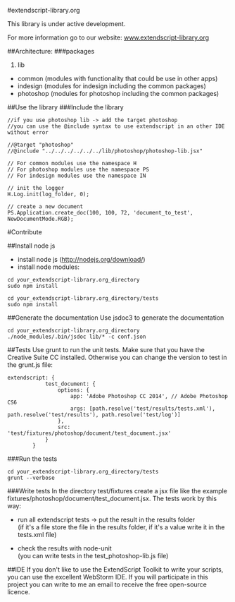 #extendscript-library.org

This library is under active development.

For more information go to our website:
www.extendscript-library.org

##Architecture:
###packages
1. lib
  * common (modules with functionality that could be use in other apps)
  * indesign (modules for indesign including the common packages)
  * photoshop (modules for photoshop including the common packages)

##Use the library
###Include the library
```
//if you use photoshop lib -> add the target photoshop
//you can use the @include syntax to use extendscript in an other IDE without error

//@target "photoshop"
//@include "../../../../../../lib/photoshop/photoshop-lib.jsx"

// For common modules use the namespace H
// For photoshop modules use the namespace PS
// For indesign modules use the namespace IN

// init the logger
H.Log.init(log_folder, 0);

// create a new document
PS.Application.create_doc(100, 100, 72, 'document_to_test', NewDocumentMode.RGB);

```

#Contribute


##Install node js
  * install node js (http://nodejs.org/download/)
  * install node modules:
  ```
  cd your_extendscript-library.org_directory
  sudo npm install

  cd your_extendscript-library.org_directory/tests
  sudo npm install

  ```


##Generate the documentation
Use jsdoc3 to generate the documentation

```
cd your_extendscript-library.org_directory
./node_modules/.bin/jsdoc lib/* -c conf.json
```


##Tests
Use grunt to run the unit tests. Make sure that you have the Creative Suite CC installed.
Otherwise you can change the version to test in the grunt.js file:
```
extendscript: {
            test_document: {
                options: {
                    app: 'Adobe Photoshop CC 2014', // Adobe Photoshop CS6
                    args: [path.resolve('test/results/tests.xml'), path.resolve('test/results'), path.resolve('test/log')]
                },
                src: 'test/fixtures/photoshop/document/test_document.jsx'
            }
        }
```

###Run the tests
```
cd your_extendscript-library.org_directory/tests
grunt --verbose
```

###Write tests
In the directory test/fixtures create a jsx file like the example fixtures/photoshop/document/test_document.jsx.
The tests work by this way:
  * run all extendscript tests -> put the result in the results folder <br>
    (if it's a file store the file in the results folder, if it's a value write it in the tests.xml file)

  * check the results with node-unit <br>
    (you can write tests in the test_photoshop-lib.js file)

##IDE
If you don't like to use the ExtendScript Toolkit to write your scripts, you can use the excellent WebStorm IDE.
If you will participate in this project you can write to me an email to receive the free open-source licence.

